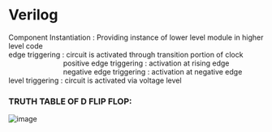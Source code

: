 # Verilog

Component Instantiation : Providing instance of lower level module in higher level code<br>
edge triggering : circuit is activated through transition portion of clock<br>
                  &emsp; &emsp; &emsp; &emsp; &emsp; &emsp;  positive edge triggering : activation at rising edge<br>
                  &emsp; &emsp; &emsp; &emsp; &emsp; &emsp;  negative edge triggering : activation at negative edge<br>
level triggering : circuit is activated via voltage level <br>

### TRUTH TABLE OF D FLIP FLOP:
![image](https://github.com/Poulami2515/Verilog/assets/91011865/0e80706d-dfcc-413c-9c3a-2cf6c915b8a4)
